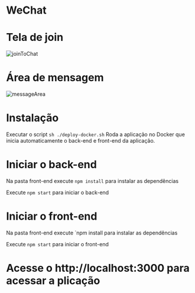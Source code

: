 # WeChat


# Tela de join
![joinToChat](https://user-images.githubusercontent.com/61422704/85086070-04bbd300-b1b0-11ea-8748-4d15b8bbc0a7.png)


# Área de mensagem
![messageArea](https://user-images.githubusercontent.com/61422704/85085959-cb836300-b1af-11ea-9f68-94a8a9d943ec.png)



# Instalação
Executar o script `sh ./deploy-docker.sh`
Roda a aplicação no Docker que inicia automaticamente o back-end e front-end da aplicação. 


# Iniciar o back-end 
Na pasta front-end execute `npm install` 
para instalar as dependências

Execute `npm start`
para iniciar o back-end

# Iniciar o front-end 
Na pasta front-end execute `npm install
para instalar as dependências

Execute `npm start`
para iniciar o front-end

# Acesse o http://localhost:3000 para acessar a plicação
